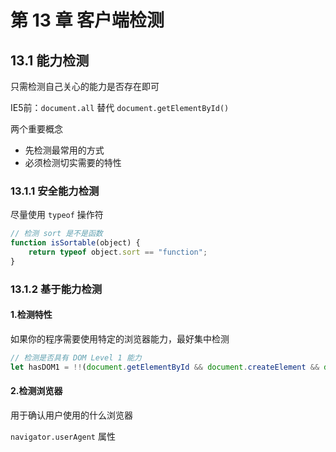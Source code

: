 # 第 13 章 客户端检测

## 13.1 能力检测

只需检测自己关心的能力是否存在即可

IE5前：`document.all` 替代 `document.getElementById()`

两个重要概念

- 先检测最常用的方式
- 必须检测切实需要的特性

### 13.1.1 安全能力检测

尽量使用 `typeof` 操作符

```js
// 检测 sort 是不是函数
function isSortable(object) {
    return typeof object.sort == "function";
}
```

### 13.1.2 基于能力检测

#### 1.检测特性

如果你的程序需要使用特定的浏览器能力，最好集中检测

```js
// 检测是否具有 DOM Level 1 能力
let hasDOM1 = !!(document.getElementById && document.createElement && document.getElementByTagName);
```

#### 2.检测浏览器

用于确认用户使用的什么浏览器

`navigator.userAgent` 属性